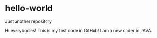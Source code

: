 # hello-world
Just another repository

Hi everybodies!
This is my first code in GitHub! I am a new coder in JAVA.
